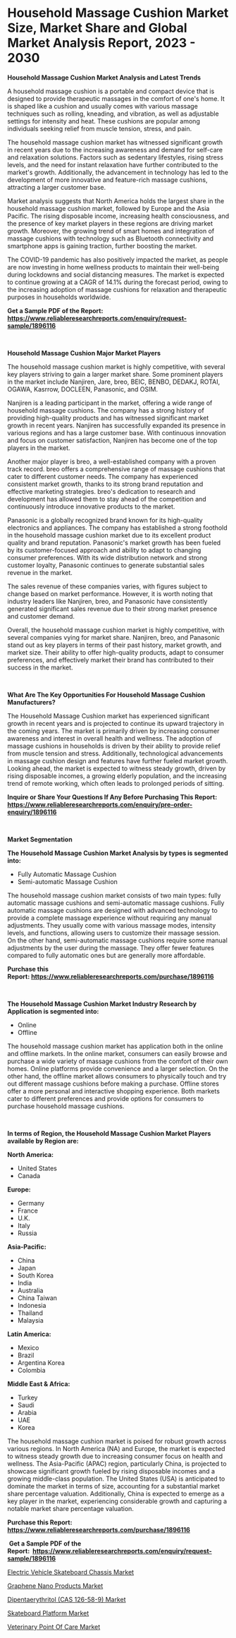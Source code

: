 <p><h1>Household Massage Cushion Market Size, Market Share and Global Market Analysis Report, 2023 - 2030</h1></p><p><strong>Household Massage Cushion Market Analysis and Latest Trends</strong></p>
<p><p>A household massage cushion is a portable and compact device that is designed to provide therapeutic massages in the comfort of one's home. It is shaped like a cushion and usually comes with various massage techniques such as rolling, kneading, and vibration, as well as adjustable settings for intensity and heat. These cushions are popular among individuals seeking relief from muscle tension, stress, and pain.</p><p>The household massage cushion market has witnessed significant growth in recent years due to the increasing awareness and demand for self-care and relaxation solutions. Factors such as sedentary lifestyles, rising stress levels, and the need for instant relaxation have further contributed to the market's growth. Additionally, the advancement in technology has led to the development of more innovative and feature-rich massage cushions, attracting a larger customer base.</p><p>Market analysis suggests that North America holds the largest share in the household massage cushion market, followed by Europe and the Asia Pacific. The rising disposable income, increasing health consciousness, and the presence of key market players in these regions are driving market growth. Moreover, the growing trend of smart homes and integration of massage cushions with technology such as Bluetooth connectivity and smartphone apps is gaining traction, further boosting the market.</p><p>The COVID-19 pandemic has also positively impacted the market, as people are now investing in home wellness products to maintain their well-being during lockdowns and social distancing measures. The market is expected to continue growing at a CAGR of 14.1% during the forecast period, owing to the increasing adoption of massage cushions for relaxation and therapeutic purposes in households worldwide.</p></p>
<p><strong>Get a Sample PDF of the Report:&nbsp; <a href="https://www.reliableresearchreports.com/enquiry/request-sample/1896116">https://www.reliableresearchreports.com/enquiry/request-sample/1896116</a></strong></p>
<p>&nbsp;</p>
<p><strong>Household Massage Cushion Major Market Players</strong></p>
<p><p>The household massage cushion market is highly competitive, with several key players striving to gain a larger market share. Some prominent players in the market include Nanjiren, Jare, breo, BEIC, BENBO, DEDAKJ, ROTAI, OGAWA, Kasrrow, DOCLEEN, Panasonic, and OSIM.</p><p>Nanjiren is a leading participant in the market, offering a wide range of household massage cushions. The company has a strong history of providing high-quality products and has witnessed significant market growth in recent years. Nanjiren has successfully expanded its presence in various regions and has a large customer base. With continuous innovation and focus on customer satisfaction, Nanjiren has become one of the top players in the market.</p><p>Another major player is breo, a well-established company with a proven track record. breo offers a comprehensive range of massage cushions that cater to different customer needs. The company has experienced consistent market growth, thanks to its strong brand reputation and effective marketing strategies. breo's dedication to research and development has allowed them to stay ahead of the competition and continuously introduce innovative products to the market.</p><p>Panasonic is a globally recognized brand known for its high-quality electronics and appliances. The company has established a strong foothold in the household massage cushion market due to its excellent product quality and brand reputation. Panasonic's market growth has been fueled by its customer-focused approach and ability to adapt to changing consumer preferences. With its wide distribution network and strong customer loyalty, Panasonic continues to generate substantial sales revenue in the market.</p><p>The sales revenue of these companies varies, with figures subject to change based on market performance. However, it is worth noting that industry leaders like Nanjiren, breo, and Panasonic have consistently generated significant sales revenue due to their strong market presence and customer demand.</p><p>Overall, the household massage cushion market is highly competitive, with several companies vying for market share. Nanjiren, breo, and Panasonic stand out as key players in terms of their past history, market growth, and market size. Their ability to offer high-quality products, adapt to consumer preferences, and effectively market their brand has contributed to their success in the market.</p></p>
<p>&nbsp;</p>
<p><strong>What Are The Key Opportunities For Household Massage Cushion Manufacturers?</strong></p>
<p><p>The Household Massage Cushion market has experienced significant growth in recent years and is projected to continue its upward trajectory in the coming years. The market is primarily driven by increasing consumer awareness and interest in overall health and wellness. The adoption of massage cushions in households is driven by their ability to provide relief from muscle tension and stress. Additionally, technological advancements in massage cushion design and features have further fueled market growth. Looking ahead, the market is expected to witness steady growth, driven by rising disposable incomes, a growing elderly population, and the increasing trend of remote working, which often leads to prolonged periods of sitting.</p></p>
<p><strong>Inquire or Share Your Questions If Any Before Purchasing This Report: <a href="https://www.reliableresearchreports.com/enquiry/pre-order-enquiry/1896116">https://www.reliableresearchreports.com/enquiry/pre-order-enquiry/1896116</a></strong></p>
<p>&nbsp;</p>
<p><strong>Market Segmentation</strong></p>
<p><strong>The Household Massage Cushion Market Analysis by types is segmented into:</strong></p>
<p><ul><li>Fully Automatic Massage Cushion</li><li>Semi-automatic Massage Cushion</li></ul></p>
<p><p>The household massage cushion market consists of two main types: fully automatic massage cushions and semi-automatic massage cushions. Fully automatic massage cushions are designed with advanced technology to provide a complete massage experience without requiring any manual adjustments. They usually come with various massage modes, intensity levels, and functions, allowing users to customize their massage session. On the other hand, semi-automatic massage cushions require some manual adjustments by the user during the massage. They offer fewer features compared to fully automatic ones but are generally more affordable.</p></p>
<p><strong>Purchase this Report:&nbsp;<a href="https://www.reliableresearchreports.com/purchase/1896116">https://www.reliableresearchreports.com/purchase/1896116</a></strong></p>
<p>&nbsp;</p>
<p><strong>The Household Massage Cushion Market Industry Research by Application is segmented into:</strong></p>
<p><ul><li>Online</li><li>Offline</li></ul></p>
<p><p>The household massage cushion market has application both in the online and offline markets. In the online market, consumers can easily browse and purchase a wide variety of massage cushions from the comfort of their own homes. Online platforms provide convenience and a larger selection. On the other hand, the offline market allows consumers to physically touch and try out different massage cushions before making a purchase. Offline stores offer a more personal and interactive shopping experience. Both markets cater to different preferences and provide options for consumers to purchase household massage cushions.</p></p>
<p>&nbsp;</p>
<p><strong>In terms of Region, the Household Massage Cushion Market Players available by Region are:</strong></p>
<p>
    <p> <strong> North America: </strong>
        <ul>
            <li>United States</li>
            <li>Canada</li>
        </ul>
        </p> 
    <p> <strong> Europe: </strong>
        <ul>
            <li>Germany</li>
            <li>France</li>
            <li>U.K.</li>
            <li>Italy</li>
            <li>Russia</li>
        </ul>
        </p> 
    <p> <strong> Asia-Pacific: </strong>
        <ul>
            <li>China</li>
            <li>Japan</li>
            <li>South Korea</li>
            <li>India</li>
            <li>Australia</li>
            <li>China Taiwan</li>
            <li>Indonesia</li>
            <li>Thailand</li>
            <li>Malaysia</li>
        </ul>
        </p> 
    <p> <strong> Latin America: </strong>
        <ul>
            <li>Mexico</li>
            <li>Brazil</li>
            <li>Argentina Korea</li>
            <li>Colombia</li>
        </ul>
        </p> 
    <p> <strong> Middle East & Africa: </strong>
        <ul>
            <li>Turkey</li>
            <li>Saudi</li>
            <li>Arabia</li>
            <li>UAE</li>
            <li>Korea</li>
        </ul>
    </p>
    </p>
<p><p>The household massage cushion market is poised for robust growth across various regions. In North America (NA) and Europe, the market is expected to witness steady growth due to increasing consumer focus on health and wellness. The Asia-Pacific (APAC) region, particularly China, is projected to showcase significant growth fueled by rising disposable incomes and a growing middle-class population. The United States (USA) is anticipated to dominate the market in terms of size, accounting for a substantial market share percentage valuation. Additionally, China is expected to emerge as a key player in the market, experiencing considerable growth and capturing a notable market share percentage valuation.</p></p>
<p><strong>Purchase this Report: <a href="https://www.reliableresearchreports.com/purchase/1896116">https://www.reliableresearchreports.com/purchase/1896116</a></strong></p>
<p>&nbsp;<strong>Get a Sample PDF of the Report:&nbsp;&nbsp;<a href="https://www.reliableresearchreports.com/enquiry/request-sample/1896116">https://www.reliableresearchreports.com/enquiry/request-sample/1896116</a></strong></p>
<p><strong></strong></p>
<p><p><a href="https://medium.com/@piercehoppe2023/electric-vehicle-skateboard-chassis-market-share-evolution-and-market-growth-trends-2023-2030-f0899bd271fa">Electric Vehicle Skateboard Chassis Market</a></p><p><a href="https://www.linkedin.com/pulse/graphene-nano-products-market-research-report-unlocks-analysis-mepre/">Graphene Nano Products Market</a></p><p><a href="https://www.linkedin.com/pulse/dipentaerythritol-cas-126-58-9-market-share-amp-new-trends-analysis-dkpfe/">Dipentaerythritol (CAS 126-58-9) Market</a></p><p><a href="https://medium.com/@morgancrist1926/skateboard-platform-market-the-key-to-successful-business-strategy-forecast-till-2030-2ab7fa6b4147">Skateboard Platform Market</a></p><p><a href="https://github.com/GroverBarry/Market-Research-Report-List-2/blob/main/veterinary-point-of-care-market.md">Veterinary Point Of Care Market</a></p></p>
